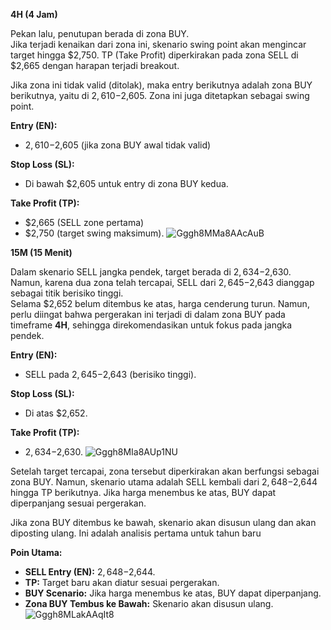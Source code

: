 **4H (4 Jam)**

Pekan lalu, penutupan berada di zona BUY.  
Jika terjadi kenaikan dari zona ini, skenario swing point akan mengincar target hingga $2,750. TP (Take Profit) diperkirakan pada zona SELL di $2,665 dengan harapan terjadi breakout.  

Jika zona ini tidak valid (ditolak), maka entry berikutnya adalah zona BUY berikutnya, yaitu di $2,610-$2,605. Zona ini juga ditetapkan sebagai swing point.  

**Entry (EN):**  
- $2,610-$2,605 (jika zona BUY awal tidak valid)

**Stop Loss (SL):**  
- Di bawah $2,605 untuk entry di zona BUY kedua.

**Take Profit (TP):**  
- $2,665 (SELL zone pertama)  
- $2,750 (target swing maksimum).
![Gggh8MMa8AAcAuB](https://github.com/user-attachments/assets/3e122dcc-3784-4210-b8c8-fcde61bda4b1)



**15M (15 Menit)**

Dalam skenario SELL jangka pendek, target berada di $2,634-$2,630. Namun, karena dua zona telah tercapai, SELL dari $2,645-$2,643 dianggap sebagai titik berisiko tinggi.  
Selama $2,652 belum ditembus ke atas, harga cenderung turun. Namun, perlu diingat bahwa pergerakan ini terjadi di dalam zona BUY pada timeframe **4H**, sehingga direkomendasikan untuk fokus pada jangka pendek.  

**Entry (EN):**  
- SELL pada $2,645-$2,643 (berisiko tinggi).  

**Stop Loss (SL):**  
- Di atas $2,652.  

**Take Profit (TP):**  
- $2,634-$2,630.
![Gggh8MIa8AUp1NU](https://github.com/user-attachments/assets/d62648ab-52ca-48a0-93e9-ed1a6eac39b6)


Setelah target tercapai, zona tersebut diperkirakan akan berfungsi sebagai zona BUY. Namun, skenario utama adalah SELL kembali dari $2,648-$2,644 hingga TP berikutnya. Jika harga menembus ke atas, BUY dapat diperpanjang sesuai pergerakan.  

Jika zona BUY ditembus ke bawah, skenario akan disusun ulang dan akan diposting ulang. Ini adalah analisis pertama untuk tahun baru 

**Poin Utama:**
- **SELL Entry (EN):** $2,648-$2,644.  
- **TP:** Target baru akan diatur sesuai pergerakan.  
- **BUY Scenario:** Jika harga menembus ke atas, BUY dapat diperpanjang.  
- **Zona BUY Tembus ke Bawah:** Skenario akan disusun ulang.
![Gggh8MLakAAqIt8](https://github.com/user-attachments/assets/ab9ac377-2741-4c07-a77f-a47078687df3)
